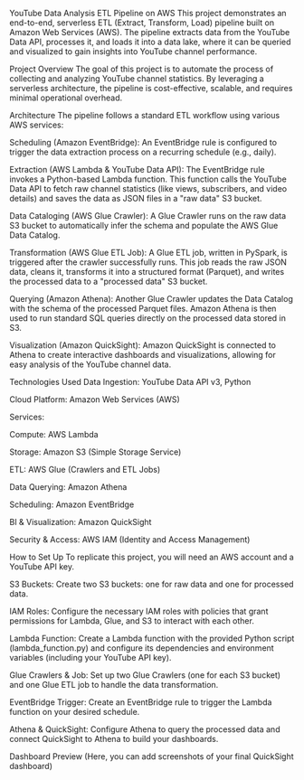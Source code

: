 YouTube Data Analysis ETL Pipeline on AWS
This project demonstrates an end-to-end, serverless ETL (Extract, Transform, Load) pipeline built on Amazon Web Services (AWS). The pipeline extracts data from the YouTube Data API, processes it, and loads it into a data lake, where it can be queried and visualized to gain insights into YouTube channel performance.

Project Overview
The goal of this project is to automate the process of collecting and analyzing YouTube channel statistics. By leveraging a serverless architecture, the pipeline is cost-effective, scalable, and requires minimal operational overhead.

Architecture
The pipeline follows a standard ETL workflow using various AWS services:

Scheduling (Amazon EventBridge): An EventBridge rule is configured to trigger the data extraction process on a recurring schedule (e.g., daily).

Extraction (AWS Lambda & YouTube Data API): The EventBridge rule invokes a Python-based Lambda function. This function calls the YouTube Data API to fetch raw channel statistics (like views, subscribers, and video details) and saves the data as JSON files in a "raw data" S3 bucket.

Data Cataloging (AWS Glue Crawler): A Glue Crawler runs on the raw data S3 bucket to automatically infer the schema and populate the AWS Glue Data Catalog.

Transformation (AWS Glue ETL Job): A Glue ETL job, written in PySpark, is triggered after the crawler successfully runs. This job reads the raw JSON data, cleans it, transforms it into a structured format (Parquet), and writes the processed data to a "processed data" S3 bucket.

Querying (Amazon Athena): Another Glue Crawler updates the Data Catalog with the schema of the processed Parquet files. Amazon Athena is then used to run standard SQL queries directly on the processed data stored in S3.

Visualization (Amazon QuickSight): Amazon QuickSight is connected to Athena to create interactive dashboards and visualizations, allowing for easy analysis of the YouTube channel data.

Technologies Used
Data Ingestion: YouTube Data API v3, Python

Cloud Platform: Amazon Web Services (AWS)

Services:

Compute: AWS Lambda

Storage: Amazon S3 (Simple Storage Service)

ETL: AWS Glue (Crawlers and ETL Jobs)

Data Querying: Amazon Athena

Scheduling: Amazon EventBridge

BI & Visualization: Amazon QuickSight

Security & Access: AWS IAM (Identity and Access Management)

How to Set Up
To replicate this project, you will need an AWS account and a YouTube API key.

S3 Buckets: Create two S3 buckets: one for raw data and one for processed data.

IAM Roles: Configure the necessary IAM roles with policies that grant permissions for Lambda, Glue, and S3 to interact with each other.

Lambda Function: Create a Lambda function with the provided Python script (lambda_function.py) and configure its dependencies and environment variables (including your YouTube API key).

Glue Crawlers & Job: Set up two Glue Crawlers (one for each S3 bucket) and one Glue ETL job to handle the data transformation.

EventBridge Trigger: Create an EventBridge rule to trigger the Lambda function on your desired schedule.

Athena & QuickSight: Configure Athena to query the processed data and connect QuickSight to Athena to build your dashboards.

Dashboard Preview
(Here, you can add screenshots of your final QuickSight dashboard)
